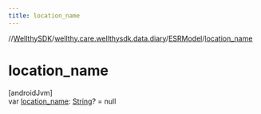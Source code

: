 ```yaml
---
title: location_name
---
```

//[WellthySDK](../../../index.html)/[wellthy.care.wellthysdk.data.diary](../index.html)/[ESRModel](index.html)/[location_name](location_name.html)



# location_name



[androidJvm]\
var [location_name](location_name.html): [String](https://kotlinlang.org/api/latest/jvm/stdlib/kotlin/-string/index.html)? = null




